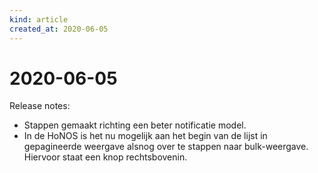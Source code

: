 ```yaml
---
kind: article
created_at: 2020-06-05
---
```


# 2020-06-05

Release notes:
* Stappen gemaakt richting een beter notificatie model.
* In de HoNOS is het nu mogelijk aan het begin van de lijst in gepagineerde weergave alsnog over te stappen naar bulk-weergave. Hiervoor staat een knop rechtsbovenin.